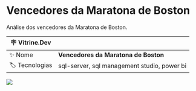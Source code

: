   # Vencedores da Maratona de Boston

Análise dos vencedores da Maratona de Boston.

| :placard: Vitrine.Dev |     |
| -------------  | --- |
| :sparkles: Nome        | **Vencedores da Maratona de Boston**
| :label: Tecnologias | sql-server, sql management studio, power bi

<!-- Inserir imagem com a #vitrinedev ao final do link -->
![](https://imgur.com/a/tZz1MJl#vitrinedev)
